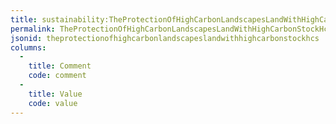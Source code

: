 ```yaml
---
title: sustainability:TheProtectionOfHighCarbonLandscapesLandWithHighCarbonStockHcs
permalink: TheProtectionOfHighCarbonLandscapesLandWithHighCarbonStockHcs.html
jsonid: theprotectionofhighcarbonlandscapeslandwithhighcarbonstockhcs
columns:
  - 
    title: Comment
    code: comment
  - 
    title: Value
    code: value
---
```

